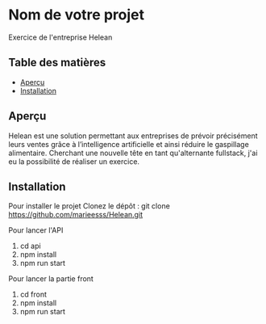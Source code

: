 # Nom de votre projet

Exercice de l'entreprise Helean

## Table des matières

- [Aperçu](#aperçu)
- [Installation](#installation)

## Aperçu

Helean est une solution permettant aux entreprises de prévoir précisément leurs ventes grâce à l’intelligence artificielle et ainsi réduire le gaspillage alimentaire. Cherchant une nouvelle tête en tant qu'alternante fullstack, j'ai eu la possibilité de réaliser un exercice.

## Installation

Pour installer le projet
Clonez le dépôt : git clone https://github.com/marieesss/Helean.git

Pour lancer l'API 
1. cd api 
2. npm install 
3. npm run start


Pour lancer la partie front
1. cd front 
2. npm install 
3. npm run start

